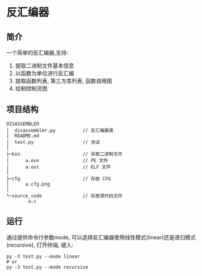 # 反汇编器

## 简介

一个简单的反汇编器,支持:

1. 提取二进制文件基本信息
2. 以函数为单位进行反汇编
3. 提取函数列表, 第三方库列表, 函数调用图
4. 绘制控制流图

## 项目结构

```
DISASSEMBLER
│  disassembler.py          // 反汇编器类
│  README.md
│  test.py                  // 测试
│
├─bin                       // 存放二进制文件
│      a.exe                // PE 文件
│      a.out                // ELF 文件
│       
├─cfg                       // 存放 CFG 
│      a.cfg.png
│
└─source_code               // 存放源代码文件
        a.c
```

## 运行

通过提供命令行参数mode, 可以选择反汇编器使用线性模式(linear)还是递归模式(recursive), 打开终端, 键入: 

```
py -3 test.py --mode linear
# or
py -3 test.py --mode recursive
```